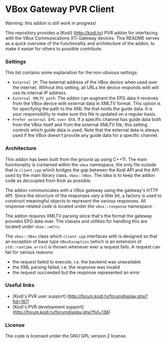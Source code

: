 # VBox Gateway PVR Client

Warning: this addon is still work in progress!

This repository provides a [Kodi] (http://kodi.tv) PVR addon for interfacing with the VBox Communications XTi Gateway devices. This README serves as a quick overview of the functionality and architecture of the addon, to make it easier for others to possible contribute.

### Settings

This list contains some explanation for the non-obvious settings:
* `External IP`: The external address of the VBox device when used over the internet. Without this setting, all URLs the device responds with will use its internal IP address.
* `External XMLTV path`: The addon can augment the EPG data it receives from the VBox device with external data in XMLTV format. This option is for specifying the path to the XML file that holds the guide data. It is your responsibility to make sure this file is updated on a regular basis.
* `Prefer external EPG over OTA`. If a specific channel has guide data both from the VBox itself and from the external XMLTV file, this setting controls which guide data is used. Note that the external data is always used if the VBox doesn't provide any guide data for a specific channel.

### Architecture

This addon has been built from the ground up using C++11. The main functionality is contained within the `vbox` namespace, the only file outside that is `client.cpp` which bridges the gap between the Kodi API and the API used by the main library class, `vbox::VBox`. The idea is to keep the addon code as decoupled from Kodi as possible.

The addon communicates with a VBox gateway using the gateway's HTTP API. Since the structure of the responses vary a little bit, a factory is used to construct meaningful objects to represent the various responses. All response-related code is located under the `vbox::response` namespace.

The addon requires XMLTV parsing since that's the format the gateway provides EPG data over. The classes and utilities for handling this are located under `vbox::xmltv`.

The `vbox::VBox` class which `client.cpp` interfaces with is designed so that an exception of base type `VBoxException` (which is an extension of `std::runtime_error`) is thrown whenever ever a request fails. A request can fail for various reasons:

* the request failed to execute, i.e. the backend was unavailable
* the XML parsing failed, i.e. the response was invalid
* the request succeeded but the response represented an error

### Useful links

* [Kodi's PVR user support] (http://forum.kodi.tv/forumdisplay.php?fid=167)
* [Kodi's PVR development support] (http://forum.kodi.tv/forumdisplay.php?fid=136)

###  License

The code is licensed under the GNU GPL version 2 license.

